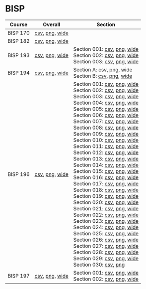 # BISP

| Course | Overall | Section |
| ------ | ------- | ------- |
| BISP 170 | [csv](https://github.com/UCSD-Historical-Enrollment-Data/2024Spring/blob/main/overall/BISP%20170.csv), [png](https://raw.githubusercontent.com/UCSD-Historical-Enrollment-Data/2024Spring/main/plot_overall/BISP%20170.png), [wide](https://raw.githubusercontent.com/UCSD-Historical-Enrollment-Data/2024Spring/main/plot_overall_wide/BISP%20170.png) |  |
| BISP 182 | [csv](https://github.com/UCSD-Historical-Enrollment-Data/2024Spring/blob/main/overall/BISP%20182.csv), [png](https://raw.githubusercontent.com/UCSD-Historical-Enrollment-Data/2024Spring/main/plot_overall/BISP%20182.png), [wide](https://raw.githubusercontent.com/UCSD-Historical-Enrollment-Data/2024Spring/main/plot_overall_wide/BISP%20182.png) |  |
| BISP 193 | [csv](https://github.com/UCSD-Historical-Enrollment-Data/2024Spring/blob/main/overall/BISP%20193.csv), [png](https://raw.githubusercontent.com/UCSD-Historical-Enrollment-Data/2024Spring/main/plot_overall/BISP%20193.png), [wide](https://raw.githubusercontent.com/UCSD-Historical-Enrollment-Data/2024Spring/main/plot_overall_wide/BISP%20193.png) | Section 001: [csv](https://github.com/UCSD-Historical-Enrollment-Data/2024Spring/blob/main/section/BISP%20193_001.csv), [png](https://raw.githubusercontent.com/UCSD-Historical-Enrollment-Data/2024Spring/main/plot_section/BISP%20193_001.png), [wide](https://raw.githubusercontent.com/UCSD-Historical-Enrollment-Data/2024Spring/main/plot_section_wide/BISP%20193_001.png)<br>Section 002: [csv](https://github.com/UCSD-Historical-Enrollment-Data/2024Spring/blob/main/section/BISP%20193_002.csv), [png](https://raw.githubusercontent.com/UCSD-Historical-Enrollment-Data/2024Spring/main/plot_section/BISP%20193_002.png), [wide](https://raw.githubusercontent.com/UCSD-Historical-Enrollment-Data/2024Spring/main/plot_section_wide/BISP%20193_002.png)<br>Section 003: [csv](https://github.com/UCSD-Historical-Enrollment-Data/2024Spring/blob/main/section/BISP%20193_003.csv), [png](https://raw.githubusercontent.com/UCSD-Historical-Enrollment-Data/2024Spring/main/plot_section/BISP%20193_003.png), [wide](https://raw.githubusercontent.com/UCSD-Historical-Enrollment-Data/2024Spring/main/plot_section_wide/BISP%20193_003.png) |
| BISP 194 | [csv](https://github.com/UCSD-Historical-Enrollment-Data/2024Spring/blob/main/overall/BISP%20194.csv), [png](https://raw.githubusercontent.com/UCSD-Historical-Enrollment-Data/2024Spring/main/plot_overall/BISP%20194.png), [wide](https://raw.githubusercontent.com/UCSD-Historical-Enrollment-Data/2024Spring/main/plot_overall_wide/BISP%20194.png) | Section A: [csv](https://github.com/UCSD-Historical-Enrollment-Data/2024Spring/blob/main/section/BISP%20194_A.csv), [png](https://raw.githubusercontent.com/UCSD-Historical-Enrollment-Data/2024Spring/main/plot_section/BISP%20194_A.png), [wide](https://raw.githubusercontent.com/UCSD-Historical-Enrollment-Data/2024Spring/main/plot_section_wide/BISP%20194_A.png)<br>Section B: [csv](https://github.com/UCSD-Historical-Enrollment-Data/2024Spring/blob/main/section/BISP%20194_B.csv), [png](https://raw.githubusercontent.com/UCSD-Historical-Enrollment-Data/2024Spring/main/plot_section/BISP%20194_B.png), [wide](https://raw.githubusercontent.com/UCSD-Historical-Enrollment-Data/2024Spring/main/plot_section_wide/BISP%20194_B.png) |
| BISP 196 | [csv](https://github.com/UCSD-Historical-Enrollment-Data/2024Spring/blob/main/overall/BISP%20196.csv), [png](https://raw.githubusercontent.com/UCSD-Historical-Enrollment-Data/2024Spring/main/plot_overall/BISP%20196.png), [wide](https://raw.githubusercontent.com/UCSD-Historical-Enrollment-Data/2024Spring/main/plot_overall_wide/BISP%20196.png) | Section 001: [csv](https://github.com/UCSD-Historical-Enrollment-Data/2024Spring/blob/main/section/BISP%20196_001.csv), [png](https://raw.githubusercontent.com/UCSD-Historical-Enrollment-Data/2024Spring/main/plot_section/BISP%20196_001.png), [wide](https://raw.githubusercontent.com/UCSD-Historical-Enrollment-Data/2024Spring/main/plot_section_wide/BISP%20196_001.png)<br>Section 002: [csv](https://github.com/UCSD-Historical-Enrollment-Data/2024Spring/blob/main/section/BISP%20196_002.csv), [png](https://raw.githubusercontent.com/UCSD-Historical-Enrollment-Data/2024Spring/main/plot_section/BISP%20196_002.png), [wide](https://raw.githubusercontent.com/UCSD-Historical-Enrollment-Data/2024Spring/main/plot_section_wide/BISP%20196_002.png)<br>Section 003: [csv](https://github.com/UCSD-Historical-Enrollment-Data/2024Spring/blob/main/section/BISP%20196_003.csv), [png](https://raw.githubusercontent.com/UCSD-Historical-Enrollment-Data/2024Spring/main/plot_section/BISP%20196_003.png), [wide](https://raw.githubusercontent.com/UCSD-Historical-Enrollment-Data/2024Spring/main/plot_section_wide/BISP%20196_003.png)<br>Section 004: [csv](https://github.com/UCSD-Historical-Enrollment-Data/2024Spring/blob/main/section/BISP%20196_004.csv), [png](https://raw.githubusercontent.com/UCSD-Historical-Enrollment-Data/2024Spring/main/plot_section/BISP%20196_004.png), [wide](https://raw.githubusercontent.com/UCSD-Historical-Enrollment-Data/2024Spring/main/plot_section_wide/BISP%20196_004.png)<br>Section 005: [csv](https://github.com/UCSD-Historical-Enrollment-Data/2024Spring/blob/main/section/BISP%20196_005.csv), [png](https://raw.githubusercontent.com/UCSD-Historical-Enrollment-Data/2024Spring/main/plot_section/BISP%20196_005.png), [wide](https://raw.githubusercontent.com/UCSD-Historical-Enrollment-Data/2024Spring/main/plot_section_wide/BISP%20196_005.png)<br>Section 006: [csv](https://github.com/UCSD-Historical-Enrollment-Data/2024Spring/blob/main/section/BISP%20196_006.csv), [png](https://raw.githubusercontent.com/UCSD-Historical-Enrollment-Data/2024Spring/main/plot_section/BISP%20196_006.png), [wide](https://raw.githubusercontent.com/UCSD-Historical-Enrollment-Data/2024Spring/main/plot_section_wide/BISP%20196_006.png)<br>Section 007: [csv](https://github.com/UCSD-Historical-Enrollment-Data/2024Spring/blob/main/section/BISP%20196_007.csv), [png](https://raw.githubusercontent.com/UCSD-Historical-Enrollment-Data/2024Spring/main/plot_section/BISP%20196_007.png), [wide](https://raw.githubusercontent.com/UCSD-Historical-Enrollment-Data/2024Spring/main/plot_section_wide/BISP%20196_007.png)<br>Section 008: [csv](https://github.com/UCSD-Historical-Enrollment-Data/2024Spring/blob/main/section/BISP%20196_008.csv), [png](https://raw.githubusercontent.com/UCSD-Historical-Enrollment-Data/2024Spring/main/plot_section/BISP%20196_008.png), [wide](https://raw.githubusercontent.com/UCSD-Historical-Enrollment-Data/2024Spring/main/plot_section_wide/BISP%20196_008.png)<br>Section 009: [csv](https://github.com/UCSD-Historical-Enrollment-Data/2024Spring/blob/main/section/BISP%20196_009.csv), [png](https://raw.githubusercontent.com/UCSD-Historical-Enrollment-Data/2024Spring/main/plot_section/BISP%20196_009.png), [wide](https://raw.githubusercontent.com/UCSD-Historical-Enrollment-Data/2024Spring/main/plot_section_wide/BISP%20196_009.png)<br>Section 010: [csv](https://github.com/UCSD-Historical-Enrollment-Data/2024Spring/blob/main/section/BISP%20196_010.csv), [png](https://raw.githubusercontent.com/UCSD-Historical-Enrollment-Data/2024Spring/main/plot_section/BISP%20196_010.png), [wide](https://raw.githubusercontent.com/UCSD-Historical-Enrollment-Data/2024Spring/main/plot_section_wide/BISP%20196_010.png)<br>Section 011: [csv](https://github.com/UCSD-Historical-Enrollment-Data/2024Spring/blob/main/section/BISP%20196_011.csv), [png](https://raw.githubusercontent.com/UCSD-Historical-Enrollment-Data/2024Spring/main/plot_section/BISP%20196_011.png), [wide](https://raw.githubusercontent.com/UCSD-Historical-Enrollment-Data/2024Spring/main/plot_section_wide/BISP%20196_011.png)<br>Section 012: [csv](https://github.com/UCSD-Historical-Enrollment-Data/2024Spring/blob/main/section/BISP%20196_012.csv), [png](https://raw.githubusercontent.com/UCSD-Historical-Enrollment-Data/2024Spring/main/plot_section/BISP%20196_012.png), [wide](https://raw.githubusercontent.com/UCSD-Historical-Enrollment-Data/2024Spring/main/plot_section_wide/BISP%20196_012.png)<br>Section 013: [csv](https://github.com/UCSD-Historical-Enrollment-Data/2024Spring/blob/main/section/BISP%20196_013.csv), [png](https://raw.githubusercontent.com/UCSD-Historical-Enrollment-Data/2024Spring/main/plot_section/BISP%20196_013.png), [wide](https://raw.githubusercontent.com/UCSD-Historical-Enrollment-Data/2024Spring/main/plot_section_wide/BISP%20196_013.png)<br>Section 014: [csv](https://github.com/UCSD-Historical-Enrollment-Data/2024Spring/blob/main/section/BISP%20196_014.csv), [png](https://raw.githubusercontent.com/UCSD-Historical-Enrollment-Data/2024Spring/main/plot_section/BISP%20196_014.png), [wide](https://raw.githubusercontent.com/UCSD-Historical-Enrollment-Data/2024Spring/main/plot_section_wide/BISP%20196_014.png)<br>Section 015: [csv](https://github.com/UCSD-Historical-Enrollment-Data/2024Spring/blob/main/section/BISP%20196_015.csv), [png](https://raw.githubusercontent.com/UCSD-Historical-Enrollment-Data/2024Spring/main/plot_section/BISP%20196_015.png), [wide](https://raw.githubusercontent.com/UCSD-Historical-Enrollment-Data/2024Spring/main/plot_section_wide/BISP%20196_015.png)<br>Section 016: [csv](https://github.com/UCSD-Historical-Enrollment-Data/2024Spring/blob/main/section/BISP%20196_016.csv), [png](https://raw.githubusercontent.com/UCSD-Historical-Enrollment-Data/2024Spring/main/plot_section/BISP%20196_016.png), [wide](https://raw.githubusercontent.com/UCSD-Historical-Enrollment-Data/2024Spring/main/plot_section_wide/BISP%20196_016.png)<br>Section 017: [csv](https://github.com/UCSD-Historical-Enrollment-Data/2024Spring/blob/main/section/BISP%20196_017.csv), [png](https://raw.githubusercontent.com/UCSD-Historical-Enrollment-Data/2024Spring/main/plot_section/BISP%20196_017.png), [wide](https://raw.githubusercontent.com/UCSD-Historical-Enrollment-Data/2024Spring/main/plot_section_wide/BISP%20196_017.png)<br>Section 018: [csv](https://github.com/UCSD-Historical-Enrollment-Data/2024Spring/blob/main/section/BISP%20196_018.csv), [png](https://raw.githubusercontent.com/UCSD-Historical-Enrollment-Data/2024Spring/main/plot_section/BISP%20196_018.png), [wide](https://raw.githubusercontent.com/UCSD-Historical-Enrollment-Data/2024Spring/main/plot_section_wide/BISP%20196_018.png)<br>Section 019: [csv](https://github.com/UCSD-Historical-Enrollment-Data/2024Spring/blob/main/section/BISP%20196_019.csv), [png](https://raw.githubusercontent.com/UCSD-Historical-Enrollment-Data/2024Spring/main/plot_section/BISP%20196_019.png), [wide](https://raw.githubusercontent.com/UCSD-Historical-Enrollment-Data/2024Spring/main/plot_section_wide/BISP%20196_019.png)<br>Section 020: [csv](https://github.com/UCSD-Historical-Enrollment-Data/2024Spring/blob/main/section/BISP%20196_020.csv), [png](https://raw.githubusercontent.com/UCSD-Historical-Enrollment-Data/2024Spring/main/plot_section/BISP%20196_020.png), [wide](https://raw.githubusercontent.com/UCSD-Historical-Enrollment-Data/2024Spring/main/plot_section_wide/BISP%20196_020.png)<br>Section 021: [csv](https://github.com/UCSD-Historical-Enrollment-Data/2024Spring/blob/main/section/BISP%20196_021.csv), [png](https://raw.githubusercontent.com/UCSD-Historical-Enrollment-Data/2024Spring/main/plot_section/BISP%20196_021.png), [wide](https://raw.githubusercontent.com/UCSD-Historical-Enrollment-Data/2024Spring/main/plot_section_wide/BISP%20196_021.png)<br>Section 022: [csv](https://github.com/UCSD-Historical-Enrollment-Data/2024Spring/blob/main/section/BISP%20196_022.csv), [png](https://raw.githubusercontent.com/UCSD-Historical-Enrollment-Data/2024Spring/main/plot_section/BISP%20196_022.png), [wide](https://raw.githubusercontent.com/UCSD-Historical-Enrollment-Data/2024Spring/main/plot_section_wide/BISP%20196_022.png)<br>Section 023: [csv](https://github.com/UCSD-Historical-Enrollment-Data/2024Spring/blob/main/section/BISP%20196_023.csv), [png](https://raw.githubusercontent.com/UCSD-Historical-Enrollment-Data/2024Spring/main/plot_section/BISP%20196_023.png), [wide](https://raw.githubusercontent.com/UCSD-Historical-Enrollment-Data/2024Spring/main/plot_section_wide/BISP%20196_023.png)<br>Section 024: [csv](https://github.com/UCSD-Historical-Enrollment-Data/2024Spring/blob/main/section/BISP%20196_024.csv), [png](https://raw.githubusercontent.com/UCSD-Historical-Enrollment-Data/2024Spring/main/plot_section/BISP%20196_024.png), [wide](https://raw.githubusercontent.com/UCSD-Historical-Enrollment-Data/2024Spring/main/plot_section_wide/BISP%20196_024.png)<br>Section 025: [csv](https://github.com/UCSD-Historical-Enrollment-Data/2024Spring/blob/main/section/BISP%20196_025.csv), [png](https://raw.githubusercontent.com/UCSD-Historical-Enrollment-Data/2024Spring/main/plot_section/BISP%20196_025.png), [wide](https://raw.githubusercontent.com/UCSD-Historical-Enrollment-Data/2024Spring/main/plot_section_wide/BISP%20196_025.png)<br>Section 026: [csv](https://github.com/UCSD-Historical-Enrollment-Data/2024Spring/blob/main/section/BISP%20196_026.csv), [png](https://raw.githubusercontent.com/UCSD-Historical-Enrollment-Data/2024Spring/main/plot_section/BISP%20196_026.png), [wide](https://raw.githubusercontent.com/UCSD-Historical-Enrollment-Data/2024Spring/main/plot_section_wide/BISP%20196_026.png)<br>Section 027: [csv](https://github.com/UCSD-Historical-Enrollment-Data/2024Spring/blob/main/section/BISP%20196_027.csv), [png](https://raw.githubusercontent.com/UCSD-Historical-Enrollment-Data/2024Spring/main/plot_section/BISP%20196_027.png), [wide](https://raw.githubusercontent.com/UCSD-Historical-Enrollment-Data/2024Spring/main/plot_section_wide/BISP%20196_027.png)<br>Section 028: [csv](https://github.com/UCSD-Historical-Enrollment-Data/2024Spring/blob/main/section/BISP%20196_028.csv), [png](https://raw.githubusercontent.com/UCSD-Historical-Enrollment-Data/2024Spring/main/plot_section/BISP%20196_028.png), [wide](https://raw.githubusercontent.com/UCSD-Historical-Enrollment-Data/2024Spring/main/plot_section_wide/BISP%20196_028.png)<br>Section 029: [csv](https://github.com/UCSD-Historical-Enrollment-Data/2024Spring/blob/main/section/BISP%20196_029.csv), [png](https://raw.githubusercontent.com/UCSD-Historical-Enrollment-Data/2024Spring/main/plot_section/BISP%20196_029.png), [wide](https://raw.githubusercontent.com/UCSD-Historical-Enrollment-Data/2024Spring/main/plot_section_wide/BISP%20196_029.png)<br>Section 030: [csv](https://github.com/UCSD-Historical-Enrollment-Data/2024Spring/blob/main/section/BISP%20196_030.csv), [png](https://raw.githubusercontent.com/UCSD-Historical-Enrollment-Data/2024Spring/main/plot_section/BISP%20196_030.png) |
| BISP 197 | [csv](https://github.com/UCSD-Historical-Enrollment-Data/2024Spring/blob/main/overall/BISP%20197.csv), [png](https://raw.githubusercontent.com/UCSD-Historical-Enrollment-Data/2024Spring/main/plot_overall/BISP%20197.png), [wide](https://raw.githubusercontent.com/UCSD-Historical-Enrollment-Data/2024Spring/main/plot_overall_wide/BISP%20197.png) | Section 001: [csv](https://github.com/UCSD-Historical-Enrollment-Data/2024Spring/blob/main/section/BISP%20197_001.csv), [png](https://raw.githubusercontent.com/UCSD-Historical-Enrollment-Data/2024Spring/main/plot_section/BISP%20197_001.png), [wide](https://raw.githubusercontent.com/UCSD-Historical-Enrollment-Data/2024Spring/main/plot_section_wide/BISP%20197_001.png)<br>Section 002: [csv](https://github.com/UCSD-Historical-Enrollment-Data/2024Spring/blob/main/section/BISP%20197_002.csv), [png](https://raw.githubusercontent.com/UCSD-Historical-Enrollment-Data/2024Spring/main/plot_section/BISP%20197_002.png), [wide](https://raw.githubusercontent.com/UCSD-Historical-Enrollment-Data/2024Spring/main/plot_section_wide/BISP%20197_002.png) |

